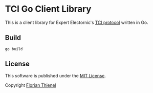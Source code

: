 # TCI Go Client Library

This is a client library for Expert Electornic's [TCI protocol](https://github.com/maksimus1210/TCI) written in Go.

## Build

```
go build
```

## License
This software is published under the [MIT License](https://www.tldrlegal.com/l/mit).

Copyright [Florian Thienel](http://thecodingflow.com/)
